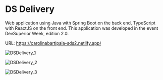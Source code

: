 # DS Delivery
Web application using Java with Spring Boot on the back end, TypeScript with ReactJS
on the front end. This application was developed in the event DevSuperior Week, edition 2.0.

URL: https://carolinabartipaia-sds2.netlify.app/

![DSDelivery_1](https://user-images.githubusercontent.com/76976389/137660311-171da588-a5ea-46ca-8d66-3087f354466e.JPG)

![DSDelivery_2](https://user-images.githubusercontent.com/76976389/137660485-79835831-cde5-4210-b0a9-fb8f8e4126b9.JPG)

![DSDelivery_3](https://user-images.githubusercontent.com/76976389/137660490-854327f9-953e-4851-8c03-ec40a866ecdb.JPG)

